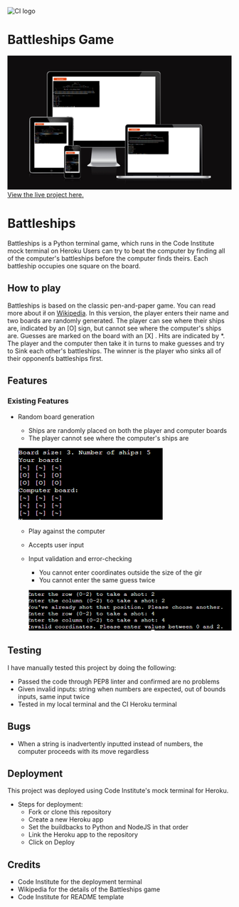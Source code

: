 ![CI logo](https://codeinstitute.s3.amazonaws.com/fullstack/ci_logo_small.png)
# Battleships Game


![I am responsive](/battleshipr.png)
[View the live project here.](https://battleships-game1-8601e53e256f.herokuapp.com/)

# Battleships

Battleships is a Python terminal game, which runs in the Code Institute mock terminal on Heroku
Users can try to beat the computer by finding all of the computer's battleships before the computer finds theirs. Each
battleship occupies one square on the board.



## How to play

Battleships is based on the classic pen-and-paper game. You can read more about ił on [Wikipedia](https://en.wikipedia.org/wiki/Battleship_(game)).
In this version, the player enters their name and two boards are randomly generated.
The player can see where their ships are, indicated by an [O] sign, but cannot see where the computer's ships are.
Guesses are marked on the board with an [X] . Hits are indicated by *.
The player and the computer then take it in turns to make guesses and try to Sink each other's battleships.
The winner is the player who sinks all of their opponenťs battleships first.

## Features

### Existing Features

- Random board generation
    - Ships are randomly placed on both the player and computer boards
    - The player cannot see where the computer's ships are

    ![boards](/battleshipboards.png)

    - Play against the computer
    - Accepts user input


    - Input validation and error-checking
        - You cannot enter coordinates outside the size of the gir
        - You cannot enter the same guess twice

        ![error-checking](/battleshiperrorchecking.png)


## Testing



I have manually tested this project by doing the following:
- Passed the code through PEP8 linter and confirmed are no problems
- Given invalid inputs: string when numbers are expected, out of bounds inputs, same input twice
- Tested in my local terminal and the CI Heroku terminal

## Bugs
- When a string is inadvertently inputted instead of numbers, the computer proceeds with its move regardless


## Deployment
This project was deployed using Code Institute's mock terminal for Heroku.
- Steps for deployment:
    - Fork or clone this repository
    - Create a new Heroku app
    - Set the buildbacks to Python and NodeJS in that order
    - Link the Heroku app to the repository
    - Click on Deploy
## Credits
- Code Institute for the deployment terminal
- Wikipedia for the details of the Battleships game
- Code Institute for README template
